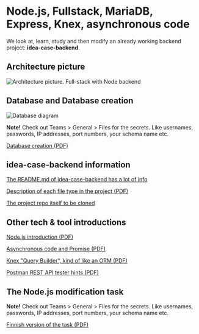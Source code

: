 # Node.js, Fullstack, MariaDB, Express, Knex, asynchronous code


We look at, learn, study and then modify an already working backend project: **idea-case-backend**.


## Architecture picture

![Architecture picture. Full-stack with Node backend](https://github.com/valju/idea-case-backend/raw/master/BackendArchitecturePic_with_DrawIo.png)

## Database and Database creation
![Database diagram](https://raw.githubusercontent.com/valju/idea-case-backend/master/Database/DB_Design/DBDiagram_idea_case.png)

**Note!** Check out Teams > General > Files for the secrets. Like usernames, passwords, IP addresses, port numbers, your schema name etc.

[Database creation (PDF)](01_database/CreatingDatabase_for_IdeaCaseBackend.pdf)

## idea-case-backend information

[The README.md of idea-case-backend has a lot of info](https://github.com/valju/idea-case-backend/#readme)

[Description of each file type in the project (PDF)](https://github.com/valju/idea-case-backend/raw/master/BackendDemoProject_ForExample_or_eg_BackendExam.pdf)

[The project repo itself to be cloned](https://github.com/valju/idea-case-backend)

## Other tech & tool introductions

[Node.js introduction (PDF)](02_nodejs/NodeJS.pdf)

[Asynchronous code and Promise (PDF)](03_asynchronous_code_promises/AsynchronousCode_Promises.pdf)

[Knex "Query Builder", kind of like an ORM (PDF)](04_knex/Knex.pdf)

[Postman REST API tester hints (PDF)](10_postman/Postman_Hints.pdf)

## The Node.js modification task

**Note!** Check out Teams > General > Files for the secrets. Like usernames, passwords, IP addresses, port numbers, your schema name etc.

[Finnish version of the task (PDF)](99_tasks/NodeJS_tehtavat_23k.pdf)